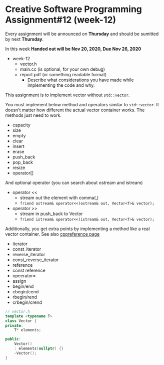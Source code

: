 # Creative Software Programming Assignment#12 (week-12)

Every assignment will be announced on **Thursday** and should be sumitted by next **Thursday**.

In this week **Handed out will be Nov 20, 2020, Due Nov 26, 2020**

- week-12
    - vector.h
    - main.cc (is optional, for your own debug)
    - report.pdf (or something readable format)
        - Describe what considerations you have made while implementing the code and why.

This assignment is to implement vector without `std::vector`.

You must implement below method and operators similar to `std::vector`.
It doesn't matter how different the actual vector container works. The methods just need to work.

- capacity
- size
- empty
- clear
- insert
- erase
- push_back
- pop_back
- resize
- operator[]

And optional operator (you can search about ostream and istream)
- operator <<
    - stream out the element with comma(,)
    - `friend ostream& operator<<(ostream& out, Vector<T>& vector);`
- operator >>
    - stream in push_back to Vector
    - `friend istream& operator<<(istream& out, Vector<T>& vector);`


Additionally, you get extra points by implementing a method like a real vector container. See also [cppreference page](https://en.cppreference.com/w/cpp/container/vector)

- iterator
- const_iterator
- reverse_iterator
- const_reverse_iterator
- reference
- const reference
- opeerator=
- assign
- begin/end
- cbegin/cend
- rbegin/rend
- crbegin/crend



```c++
// vector.h
template <typename T>
class Vector {
private:
    T* elements;

public:
    Vector()
    : elements(nullptr) {}
    ~Vector();
}
```


```c++

```
